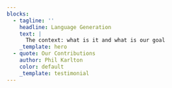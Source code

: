 ```yaml
---
blocks:
  - tagline: ''
    headline: Language Generation
    text: |
      The context: what is it and what is our goal
    _template: hero
  - quote: Our Contributions
    author: Phil Karlton
    color: default
    _template: testimonial
---
```


